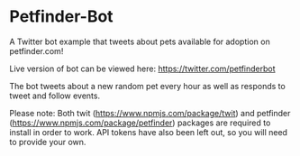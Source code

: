 # Petfinder-Bot
A Twitter bot example that tweets about pets available for adoption on petfinder.com!

Live version of bot can be viewed here: https://twitter.com/petfinderbot 

The bot tweets about a new random pet every hour as well as responds to tweet and follow events.

Please note: Both twit (https://www.npmjs.com/package/twit) and petfinder (https://www.npmjs.com/package/petfinder) packages are required to install in order to work. API tokens have also been left out, so you will need to provide your own.



